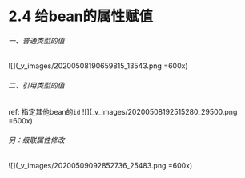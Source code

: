 # 2.4 给bean的属性赋值 
###### 一、普通类型的值
![](_v_images/20200508190659815_13543.png =600x)
###### 二、引用类型的值
ref: 指定其他bean的`id`
![](_v_images/20200508192515280_29500.png =600x)
###### 另：级联属性修改
![](_v_images/20200509092852736_25483.png =600x)
